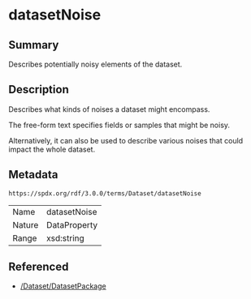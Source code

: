 <!-- Automatically generated by spec-parser v2.3.0 on 2024-07-09T17:43:37.025898+00:00 -->
<!-- SPDX-License-Identifier: Community-Spec-1.0 -->

# datasetNoise

## Summary

Describes potentially noisy elements of the dataset.


## Description

Describes what kinds of noises a dataset might encompass.

The free-form text specifies fields or samples that might be noisy.

Alternatively, it can also be used to describe various noises that could impact the whole dataset.


## Metadata

`https://spdx.org/rdf/3.0.0/terms/Dataset/datasetNoise`


| | |
|---|---|
| Name | datasetNoise |
| Nature | DataProperty |
| Range | xsd:string |




## Referenced

- [/Dataset/DatasetPackage](../../Dataset/Classes/DatasetPackage.md)

